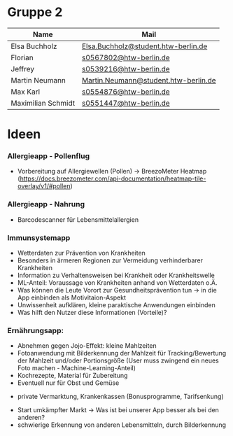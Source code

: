 # Gruppe 2

| Name               | Mail                                 |
|--------------------|--------------------------------------|
| Elsa Buchholz      | Elsa.Buchholz@student.htw-berlin.de  |
| Florian            | s0567802@htw-berlin.de               |
| Jeffrey            | s0539216@htw-berlin.de               |
| Martin Neumann     | Martin.Neumann@student.htw-berlin.de |
| Max Karl           | s0554876@htw-berlin.de               |
| Maximilian Schmidt | s0551447@htw-berlin.de               |

# Ideen

### Allergieapp - Pollenflug
 * Vorbereitung auf Allergiewellen (Pollen) -> BreezoMeter Heatmap (https://docs.breezometer.com/api-documentation/heatmap-tile-overlay/v1/#pollen)
 
 ### Allergieapp - Nahrung
 * Barcodescanner für Lebensmittelallergien  

### Immunsystemapp
 * Wetterdaten zur Prävention von Krankheiten
 * Besonders in ärmeren Regionen zur Vermeidung verhinderbarer Krankheiten
 * Information zu Verhaltensweisen bei Krankheit oder Krankheitswelle
 * ML-Anteil: Voraussage von Krankheiten anhand von Wetterdaten o.Ä.
 * Was können die Leute Vorort zur Gesundheitsprävention tun -> in die App einbinden als Motivitaion-Aspekt
 * Unwissenheit aufklären, kleine paraktische Anwendungen einbinden 
 * Was hilft den Nutzer diese Informationen (Vorteile)?

### Ernährungsapp:
 * Abnehmen gegen Jojo-Effekt: kleine Mahlzeiten
 * Fotoanwendung mit Bilderkennung der Mahlzeit für Tracking/Bewertung der
   Mahlzeit und/oder Portionsgröße (User muss zwingend ein neues Foto machen -
   Machine-Learning-Anteil)
 * Kochrezepte, Material für Zubereitung
 * Eventuell nur für Obst und Gemüse
- private Vermarktung, Krankenkassen (Bonusprogramme, Tarifsenkung)
 * Start umkämpfter Markt -> Was ist bei unserer App besser als bei den anderen?
 * schwierige Erkennung von anderen Lebensmitteln, durch Bilderkennung
 
